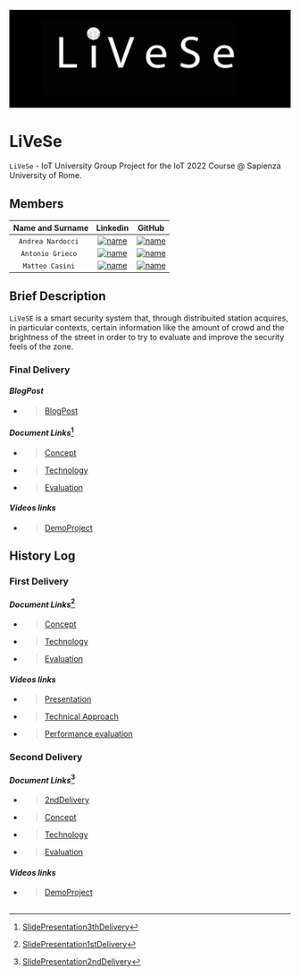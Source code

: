 ![image](/docs/sharedpictures/logo.jpg)
# LiVeSe
`LiVeSe` - IoT University Group Project for the IoT 2022 Course @ Sapienza University of Rome.

## Members

| **Name and Surname** | **Linkedin** | **GitHub** |
| :---: | :---: | :---: |
| `Andrea Nardocci ` | [![name](https://github.com/nardoz-dev/projectName/blob/main/docs/sharedpictures/LogoIn.png)](https://www.linkedin.com/in/andrea-nardocci) | [![name](https://github.com/nardoz-dev/projectName/blob/main/docs/sharedpictures/GitHubLogo.png)](https://github.com/nardoz-dev) |
| `Antonio Grieco ` | [![name](https://github.com/nardoz-dev/projectName/blob/main/docs/sharedpictures/LogoIn.png)](https://www.linkedin.com/in/AntonioGrieco96) | [![name](https://github.com/nardoz-dev/projectName/blob/main/docs/sharedpictures/GitHubLogo.png)](https://github.com/AGrieco96) |
| `Matteo Casini ` | [![name](https://github.com/nardoz-dev/projectName/blob/main/docs/sharedpictures/LogoIn.png)](https://www.linkedin.com/in/matteo--casini) | [![name](https://github.com/nardoz-dev/projectName/blob/main/docs/sharedpictures/GitHubLogo.png)](https://github.com/77Dice) |


## Brief Description

`LiVeSE` is a smart security system that, through distribuited station acquires, in particular contexts, certain information like the amount of crowd and the brightness of the street in order to try to evaluate and improve the security feels of the zone.



### Final Delivery

#### *BlogPost*
- >[BlogPost]()

#### *Document Links*[^3]

 -  >[Concept](https://github.com/nardoz-dev/projectName/blob/main/docs/3thdelivery/concept.md)

 -  >[Technology](https://github.com/nardoz-dev/projectName/blob/main/docs/3thdelivery/technology.md)

 -  >[Evaluation](https://github.com/nardoz-dev/projectName/blob/main/docs/3thdelivery/evaluation.md)
 
 ####  *Videos links*
  
 -  > [DemoProject]()

###

## History Log

### First Delivery

####  *Document Links*[^1]
 
 -  >[Concept](https://github.com/nardoz-dev/projectName/blob/main/docs/1stdelivery/concept.md)

 -  >[Technology](https://github.com/nardoz-dev/projectName/blob/main/docs/1stdelivery/technology.md)

 -  >[Evaluation](https://github.com/nardoz-dev/projectName/blob/main/docs/1stdelivery/evaluation.md)
    
####  *Videos links*
  
 -  > [Presentation](https://youtu.be/YJ-DTag-tTc)

 -  > [Technical Approach](https://youtu.be/LVbxLFv3axM)
 
 -  > [Performance evaluation](https://youtu.be/FuS8JFfNO8Q)

###

### Second Delivery

####  *Document Links*[^2]
 
  - >[2ndDelivery](https://github.com/nardoz-dev/projectName/blob/main/docs/2nddelivery/2ndDelivery.md)
   
 -  >[Concept](https://github.com/nardoz-dev/projectName/blob/main/docs/2nddelivery/concept2.md)

 -  >[Technology](https://github.com/nardoz-dev/projectName/blob/main/docs/2nddelivery/technology2.md)

 -  >[Evaluation](https://github.com/nardoz-dev/projectName/blob/main/docs/2nddelivery/evaluation2.md)

####  *Videos links*
  
 -  > [DemoProject](https://youtu.be/CZ9dqPzy0AY)

##

[^1]: [SlidePresentation1stDelivery](https://drive.google.com/drive/folders/19eqFpTNYTQZWTqECtUOLSaU-NNftseN5?usp=sharing)
[^2]: [SlidePresentation2ndDelivery](https://docs.google.com/presentation/d/1aP55nPdbY1ZenbVbF0CaU0JsQ-7Elh2Z/edit?usp=sharing&ouid=113907955486241385726&rtpof=true&sd=true)
[^3]: [SlidePresentation3thDelivery]()



